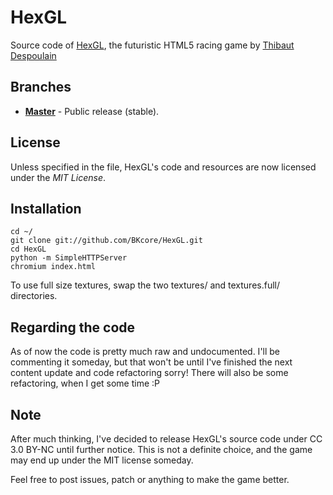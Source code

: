 HexGL
=========

Source code of [HexGL](http://hexgl.bkcore.com), the futuristic HTML5 racing game by [Thibaut Despoulain](http://bkcore.com)

## Branches
  * **[Master](https://github.com/BKcore/HexGL)** - Public release (stable).

## License

Unless specified in the file, HexGL's code and resources are now licensed under the *MIT License*.

## Installation

	cd ~/
	git clone git://github.com/BKcore/HexGL.git
	cd HexGL
	python -m SimpleHTTPServer
	chromium index.html

To use full size textures, swap the two textures/ and textures.full/ directories.

## Regarding the code

As of now the code is pretty much raw and undocumented. I'll be commenting it someday, but that won't be until I've finished the next content update and code refactoring sorry!
There will also be some refactoring, when I get some time :P

## Note

After much thinking, I've decided to release HexGL's source code under CC 3.0 BY-NC until further notice. This is not a definite choice, and the game may end up under the MIT license someday.

Feel free to post issues, patch or anything to make the game better.
